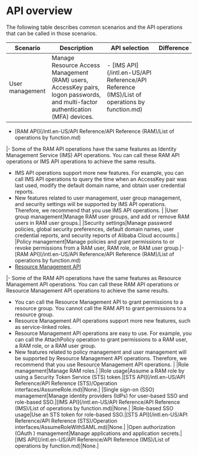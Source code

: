 # API overview

The following table describes common scenarios and the API operations that can be called in those scenarios.

|Scenario|Description|API selection|Difference|
|--------|-----------|-------------|----------|
|User management|Manage Resource Access Management \(RAM\) users, AccessKey pairs, logon passwords, and multi-factor authentication \(MFA\) devices.|-   [IMS API](/intl.en-US/API Reference/API Reference (IMS)/List of operations by function.md)
-   [RAM API](/intl.en-US/API Reference/API Reference (RAM)/List of operations by function.md)

|-   Some of the RAM API operations have the same features as Identity Management Service \(IMS\) API operations. You can call these RAM API operations or IMS API operations to achieve the same results.
-   IMS API operations support more new features. For example, you can call IMS API operations to query the time when an AccessKey pair was last used, modify the default domain name, and obtain user credential reports.
-   New features related to user management, user group management, and security settings will be supported by IMS API operations. Therefore, we recommend that you use IMS API operations. |
|User group management|Manage RAM user groups, and add or remove RAM users in RAM user groups.|
|Security settings|Manage password policies, global security preferences, default domain names, user credential reports, and security reports of Alibaba Cloud accounts.|
|Policy management|Manage policies and grant permissions to or revoke permissions from a RAM user, RAM role, or RAM user group.|-   [RAM API](/intl.en-US/API Reference/API Reference (RAM)/List of operations by function.md)
-   [Resource Management API]()

|-   Some of the RAM API operations have the same features as Resource Management API operations. You can call these RAM API operations or Resource Management API operations to achieve the same results.
-   You can call the Resource Management API to grant permissions to a resource group. You cannot call the RAM API to grant permissions to a resource group.
-   Resource Management API operations support more new features, such as service-linked roles.
-   Resource Management API operations are easy to use. For example, you can call the AttachPolicy operation to grant permissions to a RAM user, a RAM role, or a RAM user group.
-   New features related to policy management and user management will be supported by Resource Management API operations. Therefore, we recommend that you use Resource Management API operations. |
|Role management|Manage RAM roles.|
|Role usage|Assume a RAM role by using a Security Token Service \(STS\) token.|[STS API](/intl.en-US/API Reference/API Reference (STS)/Operation interfaces/AssumeRole.md)|None.|
|Single sign-on \(SSO\) management|Manage identity providers \(IdPs\) for user-based SSO and role-based SSO.|[IMS API](/intl.en-US/API Reference/API Reference (IMS)/List of operations by function.md)|None.|
|Role-based SSO usage|Use an STS token for role-based SSO.|[STS API](/intl.en-US/API Reference/API Reference (STS)/Operation interfaces/AssumeRoleWithSAML.md)|None.|
|Open authorization \(OAuth \) management|Manage applications and application secrets.|[IMS API](/intl.en-US/API Reference/API Reference (IMS)/List of operations by function.md)|None.|

